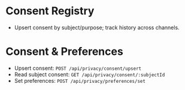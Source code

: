 # Consent Registry
- Upsert consent by subject/purpose; track history across channels.
# Consent & Preferences
- Upsert consent: `POST /api/privacy/consent/upsert`
- Read subject consent: `GET /api/privacy/consent/:subjectId`
- Set preferences: `POST /api/privacy/preferences/set`
